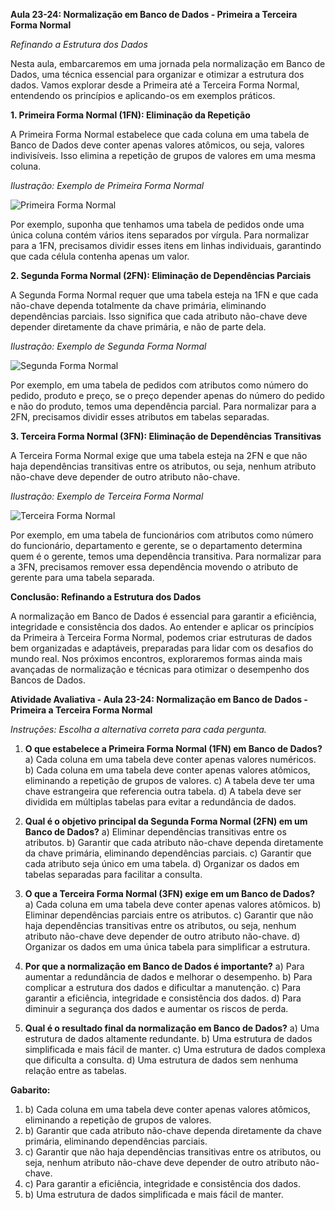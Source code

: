 **Aula 23-24: Normalização em Banco de Dados - Primeira a Terceira Forma Normal**

*Refinando a Estrutura dos Dados*

Nesta aula, embarcaremos em uma jornada pela normalização em Banco de Dados, uma técnica essencial para organizar e otimizar a estrutura dos dados. Vamos explorar desde a Primeira até a Terceira Forma Normal, entendendo os princípios e aplicando-os em exemplos práticos.

**1. Primeira Forma Normal (1FN): Eliminação da Repetição**

A Primeira Forma Normal estabelece que cada coluna em uma tabela de Banco de Dados deve conter apenas valores atômicos, ou seja, valores indivisíveis. Isso elimina a repetição de grupos de valores em uma mesma coluna.

*Ilustração: Exemplo de Primeira Forma Normal*

![Primeira Forma Normal](link_para_imagem1)

Por exemplo, suponha que tenhamos uma tabela de pedidos onde uma única coluna contém vários itens separados por vírgula. Para normalizar para a 1FN, precisamos dividir esses itens em linhas individuais, garantindo que cada célula contenha apenas um valor.

**2. Segunda Forma Normal (2FN): Eliminação de Dependências Parciais**

A Segunda Forma Normal requer que uma tabela esteja na 1FN e que cada não-chave dependa totalmente da chave primária, eliminando dependências parciais. Isso significa que cada atributo não-chave deve depender diretamente da chave primária, e não de parte dela.

*Ilustração: Exemplo de Segunda Forma Normal*

![Segunda Forma Normal](link_para_imagem2)

Por exemplo, em uma tabela de pedidos com atributos como número do pedido, produto e preço, se o preço depender apenas do número do pedido e não do produto, temos uma dependência parcial. Para normalizar para a 2FN, precisamos dividir esses atributos em tabelas separadas.

**3. Terceira Forma Normal (3FN): Eliminação de Dependências Transitivas**

A Terceira Forma Normal exige que uma tabela esteja na 2FN e que não haja dependências transitivas entre os atributos, ou seja, nenhum atributo não-chave deve depender de outro atributo não-chave.

*Ilustração: Exemplo de Terceira Forma Normal*

![Terceira Forma Normal](link_para_imagem3)

Por exemplo, em uma tabela de funcionários com atributos como número do funcionário, departamento e gerente, se o departamento determina quem é o gerente, temos uma dependência transitiva. Para normalizar para a 3FN, precisamos remover essa dependência movendo o atributo de gerente para uma tabela separada.

**Conclusão: Refinando a Estrutura dos Dados**

A normalização em Banco de Dados é essencial para garantir a eficiência, integridade e consistência dos dados. Ao entender e aplicar os princípios da Primeira à Terceira Forma Normal, podemos criar estruturas de dados bem organizadas e adaptáveis, preparadas para lidar com os desafios do mundo real. Nos próximos encontros, exploraremos formas ainda mais avançadas de normalização e técnicas para otimizar o desempenho dos Bancos de Dados.

**Atividade Avaliativa - Aula 23-24: Normalização em Banco de Dados - Primeira a Terceira Forma Normal**

*Instruções: Escolha a alternativa correta para cada pergunta.*

1. **O que estabelece a Primeira Forma Normal (1FN) em Banco de Dados?**
   a) Cada coluna em uma tabela deve conter apenas valores numéricos.
   b) Cada coluna em uma tabela deve conter apenas valores atômicos, eliminando a repetição de grupos de valores.
   c) A tabela deve ter uma chave estrangeira que referencia outra tabela.
   d) A tabela deve ser dividida em múltiplas tabelas para evitar a redundância de dados.

2. **Qual é o objetivo principal da Segunda Forma Normal (2FN) em um Banco de Dados?**
   a) Eliminar dependências transitivas entre os atributos.
   b) Garantir que cada atributo não-chave dependa diretamente da chave primária, eliminando dependências parciais.
   c) Garantir que cada atributo seja único em uma tabela.
   d) Organizar os dados em tabelas separadas para facilitar a consulta.

3. **O que a Terceira Forma Normal (3FN) exige em um Banco de Dados?**
   a) Cada coluna em uma tabela deve conter apenas valores atômicos.
   b) Eliminar dependências parciais entre os atributos.
   c) Garantir que não haja dependências transitivas entre os atributos, ou seja, nenhum atributo não-chave deve depender de outro atributo não-chave.
   d) Organizar os dados em uma única tabela para simplificar a estrutura.

4. **Por que a normalização em Banco de Dados é importante?**
   a) Para aumentar a redundância de dados e melhorar o desempenho.
   b) Para complicar a estrutura dos dados e dificultar a manutenção.
   c) Para garantir a eficiência, integridade e consistência dos dados.
   d) Para diminuir a segurança dos dados e aumentar os riscos de perda.

5. **Qual é o resultado final da normalização em Banco de Dados?**
   a) Uma estrutura de dados altamente redundante.
   b) Uma estrutura de dados simplificada e mais fácil de manter.
   c) Uma estrutura de dados complexa que dificulta a consulta.
   d) Uma estrutura de dados sem nenhuma relação entre as tabelas.

**Gabarito:**
1. b) Cada coluna em uma tabela deve conter apenas valores atômicos, eliminando a repetição de grupos de valores.
2. b) Garantir que cada atributo não-chave dependa diretamente da chave primária, eliminando dependências parciais.
3. c) Garantir que não haja dependências transitivas entre os atributos, ou seja, nenhum atributo não-chave deve depender de outro atributo não-chave.
4. c) Para garantir a eficiência, integridade e consistência dos dados.
5. b) Uma estrutura de dados simplificada e mais fácil de manter.